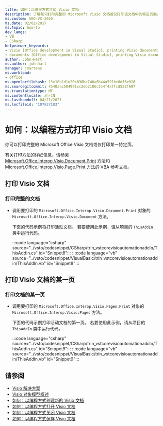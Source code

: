 ```yaml
---
title: 如何：以编程方式打印 Visio 文档
description: 了解如何打印完整的 Microsoft Visio 文档或仅打印该文档中的特定页面。
ms.custom: SEO-VS-2020
ms.date: 02/02/2017
ms.topic: how-to
dev_langs:
- VB
- CSharp
helpviewer_keywords:
- Visio [Office development in Visual Studio], printing Visio documents
- documents [Office development in Visual Studio], printing Visio documents
author: John-Hart
ms.author: johnhart
manager: jmartens
ms.workload:
- office
ms.openlocfilehash: 13e18b1d1e20c836be740a6b44a591be6df6e926
ms.sourcegitcommit: 4b40aac584991cc2eb2186c3e4f4a7fcd522f607
ms.translationtype: MT
ms.contentlocale: zh-CN
ms.lasthandoff: 04/21/2021
ms.locfileid: "107827183"
---
```

# <a name="how-to-programmatically-print-visio-documents"></a>如何：以编程方式打印 Visio 文档
  你可以打印完整的 Microsoft Office Visio 文档或仅打印某一特定页。

 有关打印方法的详细信息，请参阅 [Microsoft.Office.Interop.Visio.Document.Print](/office/vba/api/Visio.Document.Print) 方法和 [Microsoft.Office.Interop.Visio.Page.Print](/office/vba/api/Visio.Page.Print) 方法的 VBA 参考文档。

## <a name="print-a-visio-document"></a>打印 Visio 文档

### <a name="to-print-a-complete-document"></a>打印完整的文档

- 调用要打印的 `Microsoft.Office.Interop.Visio.Document.Print` 对象的 `Microsoft.Office.Interop.Visio.Document` 方法。

     下面的代码示例将打印活动文档。 若要使用此示例，请从项目的 `ThisAddIn` 类中运行代码。

     :::code language="csharp" source="../vsto/codesnippet/CSharp/trin_vstcorevisioautomationaddin/ThisAddIn.cs" id="Snippet8":::
     :::code language="vb" source="../vsto/codesnippet/VisualBasic/trin_vstcorevisioautomationaddin/ThisAddIn.vb" id="Snippet8":::

## <a name="print-a-page-of-a-visio-document"></a>打印 Visio 文档的某一页

### <a name="to-print-a-page-of-a-document"></a>打印文档的某一页

- 调用要打印的 `Microsoft.Office.Interop.Visio.Pages.Print` 对象的 `Microsoft.Office.Interop.Visio.Pages` 方法。

     下面的代码示例打印活动文档的第一页。 若要使用此示例，请从项目的 `ThisAddIn` 类中运行代码。

     :::code language="csharp" source="../vsto/codesnippet/CSharp/trin_vstcorevisioautomationaddin/ThisAddIn.cs" id="Snippet9":::
     :::code language="vb" source="../vsto/codesnippet/VisualBasic/trin_vstcorevisioautomationaddin/ThisAddIn.vb" id="Snippet9":::

## <a name="see-also"></a>请参阅
- [Visio 解决方案](../vsto/visio-solutions.md)
- [Visio 对象模型概述](../vsto/visio-object-model-overview.md)
- [如何：以编程方式创建新的 Visio 文档](../vsto/how-to-programmatically-create-new-visio-documents.md)
- [如何：以编程方式打开 Visio 文档](../vsto/how-to-programmatically-open-visio-documents.md)
- [如何：以编程方式关闭 Visio 文档](../vsto/how-to-programmatically-close-visio-documents.md)
- [如何：以编程方式保存 Visio 文档](../vsto/how-to-programmatically-save-visio-documents.md)
